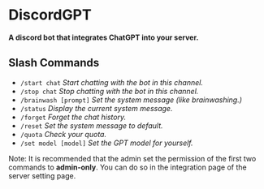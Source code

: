 # DiscordGPT
**A discord bot that integrates ChatGPT into your server.**

## Slash Commands
- `/start chat` *Start chatting with the bot in this channel.*
- `/stop chat` *Stop chatting with the bot in this channel.*
- `/brainwash [prompt]` *Set the system message (like brainwashing.)*
- `/status` *Display the current system message.*
- `/forget` *Forget the chat history.*
- `/reset` *Set the system message to default.*
- `/quota` *Check your quota.*
- `/set model [model]` *Set the GPT model for yourself.*

Note: It is recommended that the admin set the permission of the first two commands to **admin-only**. You can do so in the integration page of the server setting page.
